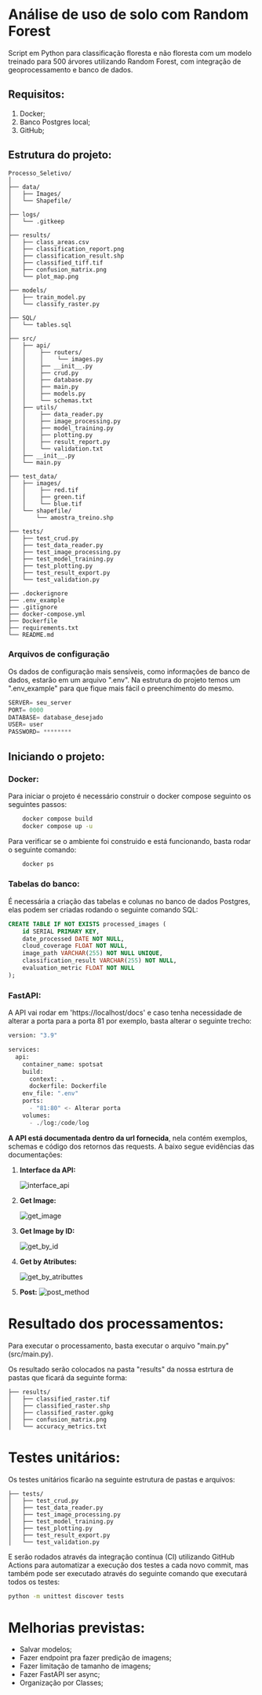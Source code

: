 # Análise de uso de solo com Random Forest

Script em Python para classificação floresta e não floresta com um modelo treinado para 500 árvores utilizando Random Forest, com integração de geoprocessamento e banco de dados.

## Requisitos:
1. Docker;
2. Banco Postgres local;
3. GitHub;

## Estrutura do projeto:

```path
Processo_Seletivo/
│
├── data/
│   ├── Images/           
│   └── Shapefile/    
│
├── logs/    
│   └── .gitkeep
│        
├── results/
│   ├── class_areas.csv
│   ├── classification_report.png
│   ├── classification_result.shp
│   ├── classified_tiff.tif
│   ├── confusion_matrix.png
│   └── plot_map.png
│
├── models/
│   ├── train_model.py
│   └── classify_raster.py
│
├── SQL/
│   └── tables.sql
│
├── src/
│   ├── api/
│   │    ├── routers/
│   │    │    └── images.py
│   │    ├── __init__.py  
│   │    ├── crud.py  
│   │    ├── database.py  
│   │    ├── main.py
│   │    ├── models.py    
│   │    └── schemas.txt
│   ├── utils/ 
│   │    ├── data_reader.py  
│   │    ├── image_processing.py  
│   │    ├── model_training.py
│   │    ├── plotting.py
│   │    ├── result_report.py    
│   │    └── validation.txt
│   ├── __init__.py
│   └── main.py  
│
├── test_data/
│   ├── images/
│   │    ├── red.tif
│   │    ├── green.tif
│   │    └── blue.tif
│   └── shapefile/
│       └── amostra_treino.shp
│ 
├── tests/
│   ├── test_crud.py
│   ├── test_data_reader.py
│   ├── test_image_processing.py
│   ├── test_model_training.py
│   ├── test_plotting.py
│   ├── test_result_export.py
│   └── test_validation.py
│
├── .dockerignore
├── .env_example
├── .gitignore
├── docker-compose.yml
├── Dockerfile
├── requirements.txt
└── README.md
```
### Arquivos de configuração 

Os dados de configuração mais sensíveis, como informações de banco de dados, estarão em um arquivo ".env". Na estrutura do projeto temos um ".env_example" para que fique mais fácil o preenchimento do mesmo.

```js
SERVER= seu_server
PORT= 0000
DATABASE= database_desejado
USER= user
PASSWORD= ********
```

## Iniciando o projeto:

### Docker:
Para iniciar o projeto é necessário construir o docker compose seguinto os seguintes passos:

```bash
    docker compose build
    docker compose up -u 
```           
Para verificar se o ambiente foi construido e está funcionando, basta rodar o seguinte comando:
```bash
    docker ps 
  ```

### Tabelas do banco:
É necessária a criação das tabelas e colunas no banco de dados Postgres, elas podem ser criadas rodando o seguinte comando SQL:
```sql
CREATE TABLE IF NOT EXISTS processed_images (
    id SERIAL PRIMARY KEY,
    date_processed DATE NOT NULL,
    cloud_coverage FLOAT NOT NULL,
    image_path VARCHAR(255) NOT NULL UNIQUE,
    classification_result VARCHAR(255) NOT NULL,
    evaluation_metric FLOAT NOT NULL
);
```


### FastAPI:
A API vai rodar em 'https://localhost/docs' e caso tenha necessidade de alterar a porta para a porta 81 por exemplo, basta alterar o seguinte trecho:
```python
version: "3.9"

services:
  api:
    container_name: spotsat
    build:
      context: .
      dockerfile: Dockerfile
    env_file: ".env"
    ports:
      - "81:80" <- Alterar porta
    volumes:
      - ./log:/code/log
```
**A API está documentada dentro da url fornecida**, nela contém exemplos, schemas e código dos retornos das requests. A baixo segue evidências das documentações:


1. **Interface da API:**

      ![interface_api](https://github.com/ribeirojesse/spotsat/assets/86420765/d045e558-7958-4de4-8c7a-28e490354e61)

2. **Get Image:**

      ![get_image](https://github.com/ribeirojesse/spotsat/assets/86420765/d3ef2c91-151f-478d-a7d4-982255cbf65f)

3. **Get Image by ID:**

      ![get_by_id](https://github.com/ribeirojesse/spotsat/assets/86420765/cdf1b629-c080-4280-aa2a-92cfcae05b07)

4. **Get by Atributes:**

      ![get_by_atributtes](https://github.com/ribeirojesse/spotsat/assets/86420765/ea0379b1-e3d3-4cee-a384-12aad2a01ed0)

5. **Post:**
      ![post_method](https://github.com/ribeirojesse/spotsat/assets/86420765/f11c424b-7db0-4c30-8bba-3ece851c6e16)



# Resultado dos processamentos:
Para executar o processamento, basta executar o arquivo "main.py"(src/main.py).

Os resultado serão colocados na pasta "results" da nossa estrtura de pastas que ficará da seguinte forma:
```
├── results/
│   ├── classified_raster.tif
│   ├── classified_raster.shp
│   ├── classified_raster.gpkg
│   ├── confusion_matrix.png
│   └── accuracy_metrics.txt
``` 


# Testes unitários:

Os testes unitários ficarão na seguinte estrutura de pastas e arquivos:
```
├── tests/
│   ├── test_crud.py
│   ├── test_data_reader.py
│   ├── test_image_processing.py
│   ├── test_model_training.py
│   ├── test_plotting.py
│   ├── test_result_export.py
│   └── test_validation.py
```
E serão rodados através da integração contínua (CI) utilizando GitHub Actions para automatizar a execução dos testes a cada novo commit, mas também pode ser executado através do seguinte comando que executará todos os testes:

```bash
python -m unittest discover tests
```

# Melhorias previstas:

- Salvar modelos;
- Fazer endpoint pra fazer predição de imagens;
- Fazer limitação de tamanho de imagens;
- Fazer FastAPI ser async;
- Organização por Classes;
 



